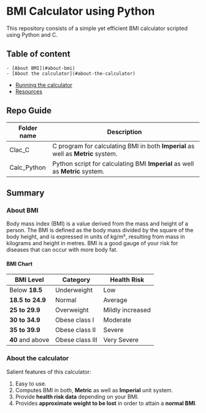 # BMI Calculator using Python

This repository consists of a simple yet efficient BMI calculator scripted using Python and C.

## Table of content

    - [About BMI](#about-bmi)
    - [About the calculator](#about-the-calculator)
- [Running the calculator](#running-the-calculator)
- [Resources](#resources)

## Repo Guide

| Folder name | Description |
| --- | --- |
| Clac_C | C program for calculating BMI in both **Imperial** as well as **Metric** system. |
| Calc_Python | Python script for calculating BMI **Imperial** as well as **Metric** system. |

## Summary

### About BMI

Body mass index (BMI) is a value derived from the mass and height of a person. The BMI is defined as the body mass divided by the square of the body height, and is expressed in units of kg/m², resulting from mass in kilograms and height in metres. BMI is a good gauge of your risk for diseases that can occur with more body fat.

#### BMI Chart

| BMI Level | Category | Health Risk |
| --- | --- | --- |
| Below **18.5** | Underweight | Low |
| **18.5 to 24.9** | Normal | Average |
| **25 to 29.9** | Overweight | Mildly increased |
| **30 to 34.9** | Obese class I | Moderate |
| **35 to 39.9** | Obese class II | Severe |
| **40** and above | Obese class III | Very Severe |

### About the calculator

Salient features of this calculator:

1. Easy to use.
2. Computes BMI in both, **Metric** as well as **Imperial** unit system.
3. Provide **health risk data** depending on your BMI.
4. Provides **approximate weight to be lost** in order to attain a **normal BMI**.

